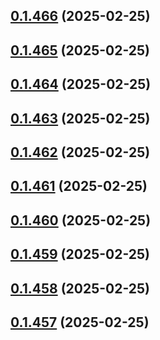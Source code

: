 ## [0.1.466](https://github.com/binary-braids/terraform-oracle/compare/v0.1.465...v0.1.466) (2025-02-25)



## [0.1.465](https://github.com/binary-braids/terraform-oracle/compare/v0.1.464...v0.1.465) (2025-02-25)



## [0.1.464](https://github.com/binary-braids/terraform-oracle/compare/v0.1.463...v0.1.464) (2025-02-25)



## [0.1.463](https://github.com/binary-braids/terraform-oracle/compare/v0.1.462...v0.1.463) (2025-02-25)



## [0.1.462](https://github.com/binary-braids/terraform-oracle/compare/v0.1.461...v0.1.462) (2025-02-25)



## [0.1.461](https://github.com/binary-braids/terraform-oracle/compare/v0.1.460...v0.1.461) (2025-02-25)



## [0.1.460](https://github.com/binary-braids/terraform-oracle/compare/v0.1.459...v0.1.460) (2025-02-25)



## [0.1.459](https://github.com/binary-braids/terraform-oracle/compare/v0.1.458...v0.1.459) (2025-02-25)



## [0.1.458](https://github.com/binary-braids/terraform-oracle/compare/v0.1.457...v0.1.458) (2025-02-25)



## [0.1.457](https://github.com/binary-braids/terraform-oracle/compare/v0.1.456...v0.1.457) (2025-02-25)



